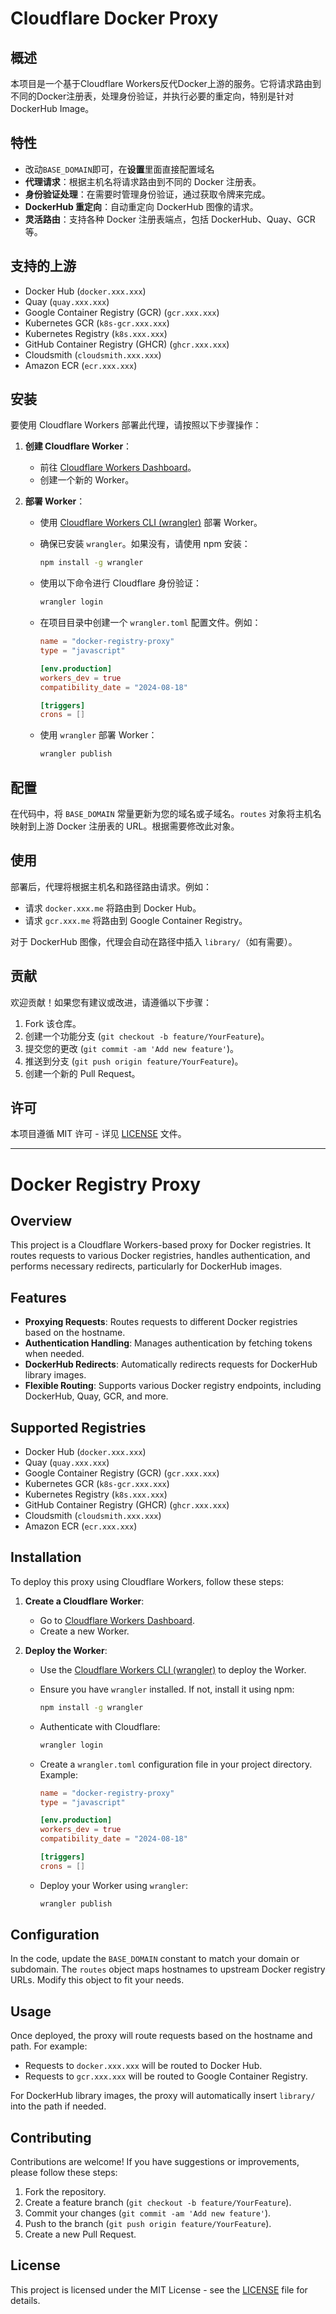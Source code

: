 # Cloudflare Docker Proxy

## 概述

本项目是一个基于Cloudflare Workers反代Docker上游的服务。它将请求路由到不同的Docker注册表，处理身份验证，并执行必要的重定向，特别是针对DockerHub Image。

## 特性

- 改动`BASE_DOMAIN`即可，在**设置**里面直接配置域名
- **代理请求**：根据主机名将请求路由到不同的 Docker 注册表。
- **身份验证处理**：在需要时管理身份验证，通过获取令牌来完成。
- **DockerHub 重定向**：自动重定向 DockerHub 图像的请求。
- **灵活路由**：支持各种 Docker 注册表端点，包括 DockerHub、Quay、GCR 等。

## 支持的上游

- Docker Hub (`docker.xxx.xxx`)
- Quay (`quay.xxx.xxx`)
- Google Container Registry (GCR) (`gcr.xxx.xxx`)
- Kubernetes GCR (`k8s-gcr.xxx.xxx`)
- Kubernetes Registry (`k8s.xxx.xxx`)
- GitHub Container Registry (GHCR) (`ghcr.xxx.xxx`)
- Cloudsmith (`cloudsmith.xxx.xxx`)
- Amazon ECR (`ecr.xxx.xxx`)

## 安装

要使用 Cloudflare Workers 部署此代理，请按照以下步骤操作：

1. **创建 Cloudflare Worker**：
   - 前往 [Cloudflare Workers Dashboard](https://workers.cloudflare.com/)。
   - 创建一个新的 Worker。

2. **部署 Worker**：
   - 使用 [Cloudflare Workers CLI (wrangler)](https://developers.cloudflare.com/workers/cli-wrangler) 部署 Worker。
   - 确保已安装 `wrangler`。如果没有，请使用 npm 安装：

     ```bash
     npm install -g wrangler
     ```

   - 使用以下命令进行 Cloudflare 身份验证：

     ```bash
     wrangler login
     ```

   - 在项目目录中创建一个 `wrangler.toml` 配置文件。例如：

     ```toml
     name = "docker-registry-proxy"
     type = "javascript"

     [env.production]
     workers_dev = true
     compatibility_date = "2024-08-18"

     [triggers]
     crons = []
     ```

   - 使用 `wrangler` 部署 Worker：

     ```bash
     wrangler publish
     ```

## 配置

在代码中，将 `BASE_DOMAIN` 常量更新为您的域名或子域名。`routes` 对象将主机名映射到上游 Docker 注册表的 URL。根据需要修改此对象。

## 使用

部署后，代理将根据主机名和路径路由请求。例如：

- 请求 `docker.xxx.me` 将路由到 Docker Hub。
- 请求 `gcr.xxx.me` 将路由到 Google Container Registry。

对于 DockerHub 图像，代理会自动在路径中插入 `library/`（如有需要）。

## 贡献

欢迎贡献！如果您有建议或改进，请遵循以下步骤：

1. Fork 该仓库。
2. 创建一个功能分支 (`git checkout -b feature/YourFeature`)。
3. 提交您的更改 (`git commit -am 'Add new feature'`)。
4. 推送到分支 (`git push origin feature/YourFeature`)。
5. 创建一个新的 Pull Request。

## 许可

本项目遵循 MIT 许可 - 详见 [LICENSE](LICENSE) 文件。

---

# Docker Registry Proxy

## Overview

This project is a Cloudflare Workers-based proxy for Docker registries. It routes requests to various Docker registries, handles authentication, and performs necessary redirects, particularly for DockerHub images.

## Features

- **Proxying Requests**: Routes requests to different Docker registries based on the hostname.
- **Authentication Handling**: Manages authentication by fetching tokens when needed.
- **DockerHub Redirects**: Automatically redirects requests for DockerHub library images.
- **Flexible Routing**: Supports various Docker registry endpoints, including DockerHub, Quay, GCR, and more.

## Supported Registries

- Docker Hub (`docker.xxx.xxx`)
- Quay (`quay.xxx.xxx`)
- Google Container Registry (GCR) (`gcr.xxx.xxx`)
- Kubernetes GCR (`k8s-gcr.xxx.xxx`)
- Kubernetes Registry (`k8s.xxx.xxx`)
- GitHub Container Registry (GHCR) (`ghcr.xxx.xxx`)
- Cloudsmith (`cloudsmith.xxx.xxx`)
- Amazon ECR (`ecr.xxx.xxx`)

## Installation

To deploy this proxy using Cloudflare Workers, follow these steps:

1. **Create a Cloudflare Worker**:
   - Go to [Cloudflare Workers Dashboard](https://workers.cloudflare.com/).
   - Create a new Worker.

2. **Deploy the Worker**:
   - Use the [Cloudflare Workers CLI (wrangler)](https://developers.cloudflare.com/workers/cli-wrangler) to deploy the Worker.
   - Ensure you have `wrangler` installed. If not, install it using npm:

     ```bash
     npm install -g wrangler
     ```

   - Authenticate with Cloudflare:

     ```bash
     wrangler login
     ```

   - Create a `wrangler.toml` configuration file in your project directory. Example:

     ```toml
     name = "docker-registry-proxy"
     type = "javascript"

     [env.production]
     workers_dev = true
     compatibility_date = "2024-08-18"

     [triggers]
     crons = []
     ```

   - Deploy your Worker using `wrangler`:

     ```bash
     wrangler publish
     ```

## Configuration

In the code, update the `BASE_DOMAIN` constant to match your domain or subdomain. The `routes` object maps hostnames to upstream Docker registry URLs. Modify this object to fit your needs.

## Usage

Once deployed, the proxy will route requests based on the hostname and path. For example:

- Requests to `docker.xxx.xxx` will be routed to Docker Hub.
- Requests to `gcr.xxx.xxx` will be routed to Google Container Registry.

For DockerHub library images, the proxy will automatically insert `library/` into the path if needed.

## Contributing

Contributions are welcome! If you have suggestions or improvements, please follow these steps:

1. Fork the repository.
2. Create a feature branch (`git checkout -b feature/YourFeature`).
3. Commit your changes (`git commit -am 'Add new feature'`).
4. Push to the branch (`git push origin feature/YourFeature`).
5. Create a new Pull Request.

## License

This project is licensed under the MIT License - see the [LICENSE](LICENSE) file for details.
